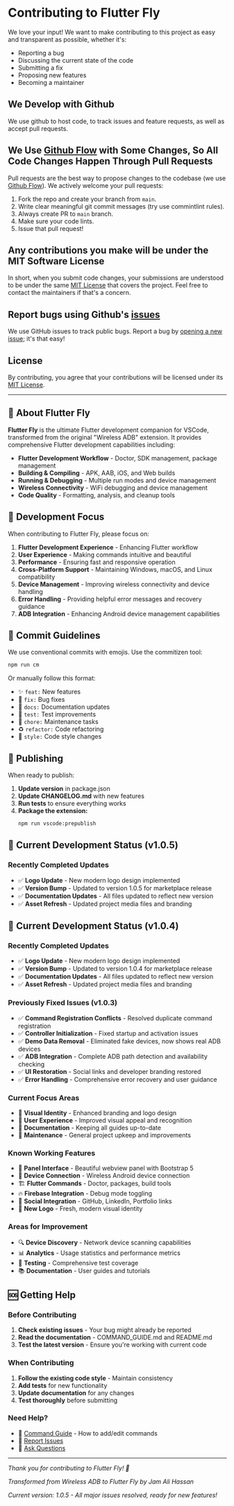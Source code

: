 # Contributing to Flutter Fly

We love your input! We want to make contributing to this project as easy and transparent as possible, whether it's:

-   Reporting a bug
-   Discussing the current state of the code
-   Submitting a fix
-   Proposing new features
-   Becoming a maintainer

## We Develop with Github

We use github to host code, to track issues and feature requests, as well as accept pull requests.

## We Use [Github Flow](https://guides.github.com/introduction/flow/index.html) with Some Changes, So All Code Changes Happen Through Pull Requests

Pull requests are the best way to propose changes to the codebase (we use [Github Flow](https://guides.github.com/introduction/flow/index.html)). We actively welcome your pull requests:

1. Fork the repo and create your branch from `main`.
2. Write clear meaningful git commit messages (try use commintlint rules).
3. Always create PR to `main` branch.
4. Make sure your code lints.
5. Issue that pull request!

## Any contributions you make will be under the MIT Software License

In short, when you submit code changes, your submissions are understood to be under the same [MIT License](https://github.com/jamalihassan0307/flutter-fly/blob/main/LICENSE) that covers the project. Feel free to contact the maintainers if that's a concern.

## Report bugs using Github's [issues](https://github.com/jamalihassan0307/flutter-fly/issues)

We use GitHub issues to track public bugs. Report a bug by [opening a new issue](https://github.com/jamalihassan0307/flutter-fly/issues/new); it's that easy!

## License

By contributing, you agree that your contributions will be licensed under its [MIT License](https://github.com/jamalihassan0307/flutter-fly/blob/main/LICENSE).

---

## 🚀 About Flutter Fly

**Flutter Fly** is the ultimate Flutter development companion for VSCode, transformed from the original "Wireless ADB" extension. It provides comprehensive Flutter development capabilities including:

- **Flutter Development Workflow** - Doctor, SDK management, package management
- **Building & Compiling** - APK, AAB, iOS, and Web builds
- **Running & Debugging** - Multiple run modes and device management
- **Wireless Connectivity** - WiFi debugging and device management
- **Code Quality** - Formatting, analysis, and cleanup tools

## 🎯 Development Focus

When contributing to Flutter Fly, please focus on:

1. **Flutter Development Experience** - Enhancing Flutter workflow
2. **User Experience** - Making commands intuitive and beautiful
3. **Performance** - Ensuring fast and responsive operation
4. **Cross-Platform Support** - Maintaining Windows, macOS, and Linux compatibility
5. **Device Management** - Improving wireless connectivity and device handling
6. **Error Handling** - Providing helpful error messages and recovery guidance
7. **ADB Integration** - Enhancing Android device management capabilities



## 📝 Commit Guidelines

We use conventional commits with emojis. Use the commitizen tool:

```bash
npm run cm
```

Or manually follow this format:
- ✨ `feat:` New features
- 🐛 `fix:` Bug fixes
- 📝 `docs:` Documentation updates
- 🧪 `test:` Test improvements
- 🔧 `chore:` Maintenance tasks
- ♻️ `refactor:` Code refactoring
- 🎨 `style:` Code style changes

## 🚀 Publishing

When ready to publish:

1. **Update version** in package.json
2. **Update CHANGELOG.md** with new features
3. **Run tests** to ensure everything works
4. **Package the extension:**
   ```bash
   npm run vscode:prepublish
   ```

## 🔧 Current Development Status (v1.0.5)

### **Recently Completed Updates**
- ✅ **Logo Update** - New modern logo design implemented
- ✅ **Version Bump** - Updated to version 1.0.5 for marketplace release
- ✅ **Documentation Updates** - All files updated to reflect new version
- ✅ **Asset Refresh** - Updated project media files and branding

## 🔧 Current Development Status (v1.0.4)

### **Recently Completed Updates**
- ✅ **Logo Update** - New modern logo design implemented
- ✅ **Version Bump** - Updated to version 1.0.4 for marketplace release
- ✅ **Documentation Updates** - All files updated to reflect new version
- ✅ **Asset Refresh** - Updated project media files and branding

### **Previously Fixed Issues (v1.0.3)**
- ✅ **Command Registration Conflicts** - Resolved duplicate command registration
- ✅ **Controller Initialization** - Fixed startup and activation issues
- ✅ **Demo Data Removal** - Eliminated fake devices, now shows real ADB devices
- ✅ **ADB Integration** - Complete ADB path detection and availability checking
- ✅ **UI Restoration** - Social links and developer branding restored
- ✅ **Error Handling** - Comprehensive error recovery and user guidance

### **Current Focus Areas**
- 🎯 **Visual Identity** - Enhanced branding and logo design
- 🎯 **User Experience** - Improved visual appeal and recognition
- 🎯 **Documentation** - Keeping all guides up-to-date
- 🎯 **Maintenance** - General project upkeep and improvements

### **Known Working Features**
- 🚀 **Panel Interface** - Beautiful webview panel with Bootstrap 5
- 📱 **Device Connection** - Wireless Android device connection
- 🏗️ **Flutter Commands** - Doctor, packages, build tools
- 🔥 **Firebase Integration** - Debug mode toggling
- 🎨 **Social Integration** - GitHub, LinkedIn, Portfolio links
- 🎨 **New Logo** - Fresh, modern visual identity

### **Areas for Improvement**
- 🔍 **Device Discovery** - Network device scanning capabilities
- 📊 **Analytics** - Usage statistics and performance metrics
- 🧪 **Testing** - Comprehensive test coverage
- 📚 **Documentation** - User guides and tutorials

## 🆘 Getting Help

### **Before Contributing**
1. **Check existing issues** - Your bug might already be reported
2. **Read the documentation** - COMMAND_GUIDE.md and README.md
3. **Test the latest version** - Ensure you're working with current code

### **When Contributing**
1. **Follow the existing code style** - Maintain consistency
2. **Add tests** for new functionality
3. **Update documentation** for any changes
4. **Test thoroughly** before submitting

### **Need Help?**
- 📖 [Command Guide](COMMAND_GUIDE.md) - How to add/edit commands
- 🐛 [Report Issues](https://github.com/jamalihassan0307/flutter-fly/issues)
- 💬 [Ask Questions](https://github.com/jamalihassan0307/flutter-fly/discussions)

---

*Thank you for contributing to Flutter Fly! 🚀*

*Transformed from Wireless ADB to Flutter Fly by Jam Ali Hassan*

*Current version: 1.0.5 - All major issues resolved, ready for new features!*
